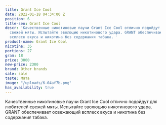 ```yaml
---
title: Grant Ice Cool
date: 2022-01-18 04:34:00 Z
position: 6
title-seo: Grant Ice Cool
descr: 'Качественные никотиновые паучи Grant Ice Cool отлично подойдут для любителей
  свежей мяты. Испытайте эволюцию никотинового удара. GRANT обеспечивает освежающий
  всплеск вкуса и никотина без содержания табака. '
product-name: Grant Ice Cool
nicotine: 35
portions: 27
gram: 18
price: 3000
new-price: 2300
brand: Other brands
sale: sale
taste: Мята
image: "/uploads/6-04af7b.png"
has_availability: true
---
```


Качественные никотиновые паучи Grant Ice Cool отлично подойдут для любителей свежей мяты. Испытайте эволюцию никотинового удара. GRANT обеспечивает освежающий всплеск вкуса и никотина без содержания табака. 